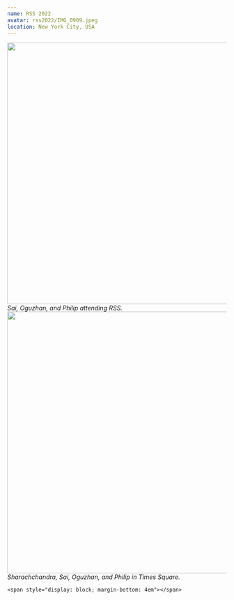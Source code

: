 ```yaml
---
name: RSS 2022
avatar: rss2022/IMG_0909.jpeg
location: New York City, USA
---
```


<div class="column">
  <div class="row">
    <a href="{{site.baseurl}}/images/lab_pictures/rss2022/IMG_0909.jpeg"> 
    <img width="600" src="{{site.baseurl}}/images/lab_pictures/rss2022/IMG_0909.jpeg"> </a>
    <i>Sai, Oguzhan, and Philip attending RSS.</i>
  </div>

  <div class="row">
    <a href="{{site.baseurl}}/images/lab_pictures/rss2022/IMG_0828.jpeg"> 
    <img width="600" src="{{site.baseurl}}/images/lab_pictures/rss2022/IMG_0828.jpeg"> </a>
    <i>Sharachchandra, Sai, Oguzhan, and Philip in Times Square.</i>
  </div>

    <span style="display: block; margin-bottom: 4em"></span>
</div>
